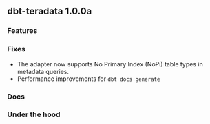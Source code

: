 ## dbt-teradata 1.0.0a

### Features

### Fixes
* The adapter now supports No Primary Index (NoPi) table types in metadata queries.
* Performance improvements for `dbt docs generate`

### Docs

### Under the hood
